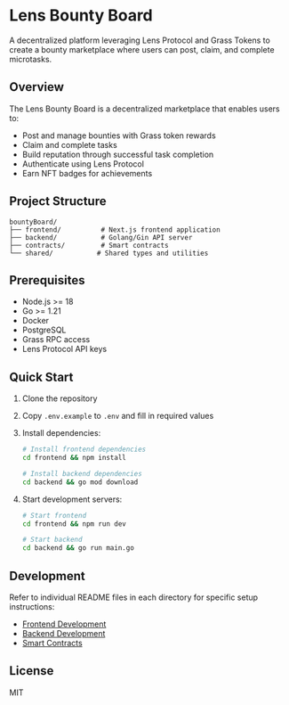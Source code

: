 # Lens Bounty Board

A decentralized platform leveraging Lens Protocol and Grass Tokens to create a bounty marketplace where users can post, claim, and complete microtasks.

## Overview

The Lens Bounty Board is a decentralized marketplace that enables users to:
- Post and manage bounties with Grass token rewards
- Claim and complete tasks
- Build reputation through successful task completion
- Authenticate using Lens Protocol
- Earn NFT badges for achievements

## Project Structure

```
bountyBoard/
├── frontend/          # Next.js frontend application
├── backend/           # Golang/Gin API server
├── contracts/         # Smart contracts
└── shared/           # Shared types and utilities
```

## Prerequisites

- Node.js >= 18
- Go >= 1.21
- Docker
- PostgreSQL
- Grass RPC access
- Lens Protocol API keys

## Quick Start

1. Clone the repository
2. Copy `.env.example` to `.env` and fill in required values
3. Install dependencies:
   ```bash
   # Install frontend dependencies
   cd frontend && npm install

   # Install backend dependencies
   cd backend && go mod download
   ```

4. Start development servers:
   ```bash
   # Start frontend
   cd frontend && npm run dev

   # Start backend
   cd backend && go run main.go
   ```

## Development

Refer to individual README files in each directory for specific setup instructions:
- [Frontend Development](./frontend/README.md)
- [Backend Development](./backend/README.md)
- [Smart Contracts](./contracts/README.md)

## License

MIT